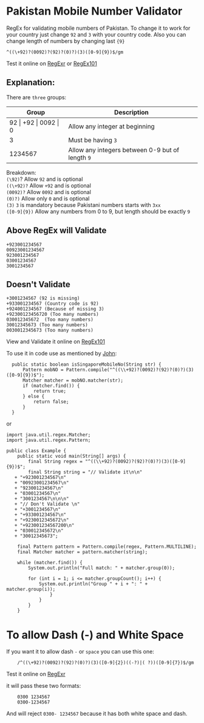 # Pakistan Mobile Number Validator
RegEx for validating mobile numbers of Pakistan. To change it to work for your country just change `92` and `3` with your country code. Also you can change length of numbers by changing last `{9}`

    ^((\+92)?(0092)?(92)?(0)?)(3)([0-9]{9})$/gm
     
Test it online on [RegExr](https://regexr.com/62e7a) or [RegEx101](https://regex101.com/) 
    
## Explanation:  
There are `three` groups: 

|Group|Description|
|--|--|
|92 \| +92 \| 0092 \| 0  | Allow any integer at beginning  |
| 3 | Must be having `3` |
|1234567| Allow any integers between 0-9 but of length `9`|


Breakdown:  
`(\92)`? Allow `92` and is optional  
`((\+92)?` Allow `+92` and is optional  
`(0092)?` Allow `0092` and is optional  
`(0)?)` Allow only `0` and is optional  
`(3)` `3` is mandatory because Pakistani numbers starts with `3xx`  
`([0-9]{9})` Allow any numbers from 0 to 9, but length should be exactly `9`  




## Above RegEx will Validate



    +923001234567
    00923001234567
    923001234567
    03001234567
    3001234567




## Doesn't Validate 
    +3001234567 (92 is missing)
    +933001234567 (Country code is 92)
    +924001234567 (Because of missing 3)
    +92300123456720 (Too many numbers)
    030012345672  (Too many numbers)
    30012345673 (Too many numbers)
    0030012345673 (Too many numbers)


View and Validate it online on [RegEx101](https://regex101.com/r/h7LIjZ/2)


To use it in code use as mentioned by [John](https://stackoverflow.com/a/22344145/5737774):

      public static boolean isSingaporeMobileNo(String str) {
          Pattern mobNO = Pattern.compile("^((\\+92)?(0092)?(92)?(0)?)(3)([0-9]{9})$");
          Matcher matcher = mobNO.matcher(str);
          if (matcher.find()) {
              return true;
          } else {
              return false;
          }
      }


or


    import java.util.regex.Matcher;
    import java.util.regex.Pattern;

    public class Example {
        public static void main(String[] args) {
            final String regex = "^((\\+92)?(0092)?(92)?(0)?)(3)([0-9]{9})$";
            final String string = "// Validate it\n\n"
       + "+923001234567\n"
       + "00923001234567\n"
       + "923001234567\n"
       + "03001234567\n"
       + "3001234567\n\n\n"
       + "// Don't Validate \n"
       + "+3001234567\n"
       + "+933001234567\n"
       + "+9230012345672\n"
       + "+923001234567200\n"
       + "030012345672\n"
       + "30012345673";

        final Pattern pattern = Pattern.compile(regex, Pattern.MULTILINE);
        final Matcher matcher = pattern.matcher(string);
        
        while (matcher.find()) {
            System.out.println("Full match: " + matcher.group(0));
            
            for (int i = 1; i <= matcher.groupCount(); i++) {
                System.out.println("Group " + i + ": " + matcher.group(i));
                    }
                }
            }
        }

# To allow Dash (-) and White Space

If you want it to allow dash `-` or `space` you can use this one:  

        /^((\+92)?(0092)?(92)?(0)?)(3)([0-9]{2})((-?)|( ?))([0-9]{7})$/gm
        
Test it online on [RegExr](https://regexr.com/62e63)  
        
it will pass these two formats: 

        0300 1234567
        0300-1234567
        
And will reject `0300- 1234567` because it has both white space and dash. 





